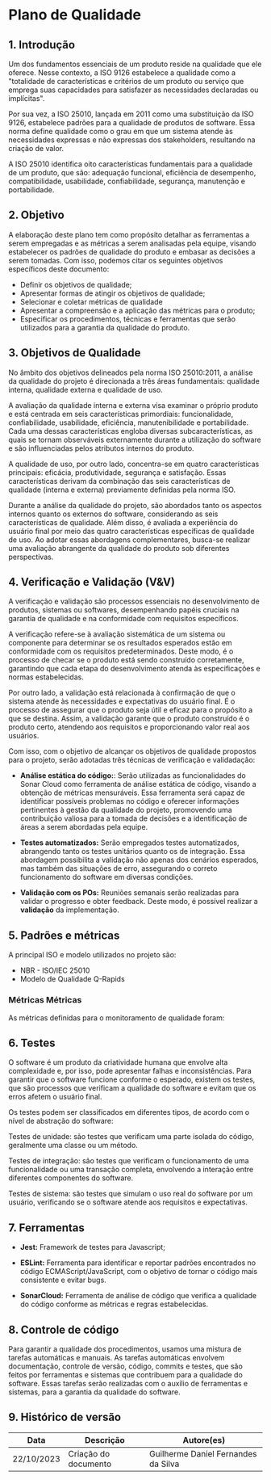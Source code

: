 # Plano de Qualidade

## 1. Introdução

Um dos fundamentos essenciais de um produto reside na qualidade que ele oferece. Nesse contexto, a ISO 9126 estabelece a qualidade como a "totalidade de características e critérios de um produto ou serviço que emprega suas capacidades para satisfazer as necessidades declaradas ou implícitas".

Por sua vez, a ISO 25010, lançada em 2011 como uma substituição da ISO 9126, estabelece padrões para a qualidade de produtos de software. Essa norma define qualidade como o grau em que um sistema atende às necessidades expressas e não expressas dos stakeholders, resultando na criação de valor.

A ISO 25010 identifica oito características fundamentais para a qualidade de um produto, que são: adequação funcional, eficiência de desempenho, compatibilidade, usabilidade, confiabilidade, segurança, manutenção e portabilidade.

## 2. Objetivo

A elaboração deste plano tem como propósito detalhar as ferramentas a serem empregadas e as métricas a serem analisadas pela equipe, visando estabelecer os padrões de qualidade do produto e embasar as decisões a serem tomadas. Com isso, podemos citar os seguintes objetivos específicos deste documento:

- Definir os objetivos de qualidade;
- Apresentar formas de atingir os objetivos de qualidade;
- Selecionar e coletar métricas de qualidade
- Apresentar a compreensão e a aplicação das métricas para o produto;
- Especificar os procedimentos, técnicas e ferramentas que serão utilizados para a garantia da qualidade do produto.

## 3. Objetivos de Qualidade

No âmbito dos objetivos delineados pela norma ISO 25010:2011, a análise da qualidade do projeto é direcionada a três áreas fundamentais: qualidade interna, qualidade externa e qualidade de uso.

A avaliação da qualidade interna e externa visa examinar o próprio produto e está centrada em seis características primordiais: funcionalidade, confiabilidade, usabilidade, eficiência, manutenibilidade e portabilidade. Cada uma dessas características engloba diversas subcaracterísticas, as quais se tornam observáveis externamente durante a utilização do software e são influenciadas pelos atributos internos do produto.

A qualidade de uso, por outro lado,  concentra-se em quatro características principais: eficácia, produtividade, segurança e satisfação. Essas características derivam da combinação das seis características de qualidade (interna e externa) previamente definidas pela norma ISO.

Durante a análise da qualidade do projeto, são abordados tanto os aspectos internos quanto os externos do software, considerando as seis características de qualidade. Além disso, é avaliada a experiência do usuário final por meio das quatro características específicas de qualidade de uso. Ao adotar essas abordagens complementares, busca-se realizar uma avaliação abrangente da qualidade do produto sob diferentes perspectivas.

## 4. Verificação e Validação (V&V)

A verificação e validação são processos essenciais no desenvolvimento de produtos, sistemas ou softwares, desempenhando papéis cruciais na garantia de qualidade e na conformidade com requisitos específicos.

A verificação refere-se à avaliação sistemática de um sistema ou componente para determinar se os resultados esperados estão em conformidade com os requisitos predeterminados. Deste modo, é o processo de checar se o produto está sendo construído corretamente, garantindo que cada etapa do desenvolvimento atenda às especificações e normas estabelecidas.

Por outro lado, a validação está relacionada à confirmação de que o sistema atende às necessidades e expectativas do usuário final. É o processo de assegurar que o produto seja útil e eficaz para o propósito a que se destina. Assim, a validação garante que o produto construído é o produto certo, atendendo aos requisitos e proporcionando valor real aos usuários.

Com isso, com o objetivo de alcançar os objetivos de qualidade propostos para o projeto, serão adotadas três técnicas de verificação e validadação:

- **Análise estática do código:**: Serão utilizadas as funcionalidades do Sonar Cloud como ferramenta de análise estática de código, visando a obtenção de métricas mensuráveis. Essa ferramenta será capaz de identificar possíveis problemas no código e oferecer informações pertinentes à gestão da qualidade do projeto, promovendo uma contribuição valiosa para a tomada de decisões e a identificação de áreas a serem abordadas pela equipe.

- **Testes automatizados:** Serão empregados testes automatizados, abrangendo tanto os testes unitários quanto os de integração. Essa abordagem possibilita a validação não apenas dos cenários esperados, mas também das situações de erro, assegurando o correto funcionamento do software em diversas condições.

- **Validação com os POs:** Reuniões semanais serão realizadas para validar o progresso e obter feedback. Deste modo, é possível realizar a **validação** da implementação.

## 5. Padrões e métricas

A principal ISO e modelo utilizados no projeto são:

- NBR - ISO/IEC 25010
- Modelo de Qualidade Q-Rapids

### Métricas Métricas

As métricas definidas para o monitoramento de qualidade foram:

## 6. Testes

O software é um produto da criatividade humana que envolve alta complexidade e, por isso, pode apresentar falhas e inconsistências. Para garantir que o software funcione conforme o esperado, existem os testes, que são processos que verificam a qualidade do software e evitam que os erros afetem o usuário final.

Os testes podem ser classificados em diferentes tipos, de acordo com o nível de abstração do software:

Testes de unidade: são testes que verificam uma parte isolada do código, geralmente uma classe ou um método.

Testes de integração: são testes que verificam o funcionamento de uma funcionalidade ou uma transação completa, envolvendo a interação entre diferentes componentes do software.

Testes de sistema: são testes que simulam o uso real do software por um usuário, verificando se o software atende aos requisitos e expectativas.

## 7. Ferramentas

- **Jest:** Framework de testes para Javascript;

- **ESLint:** Ferramenta para identificar e reportar padrões encontrados no código ECMAScript/JavaScript, com o objetivo de tornar o código mais consistente e evitar bugs.

- **SonarCloud:** Ferramenta de análise de código que verifica a qualidade do código conforme as métricas e regras estabelecidas.

## 8. Controle de código

Para garantir a qualidade dos procedimentos, usamos uma mistura de tarefas automáticas e manuais. As tarefas automáticas envolvem documentação, controle de versão, código, commits e testes, que são feitos por ferramentas e sistemas que contribuem para a qualidade do software. Essas tarefas serão realizadas com o auxílio de ferramentas e sistemas, para a garantia da qualidade do software.


## 9. Histórico de versão

|**Data**|**Descrição**|**Autore(es)**|
|--------|-------------|--------------|
|22/10/2023| Criação do documento | Guilherme Daniel Fernandes da Silva |
